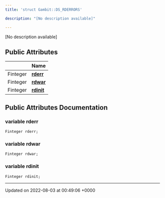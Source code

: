 ```yaml
---
title: 'struct Gambit::DS_RDERRORS'

description: "[No description available]"

---
```









[No description available]

## Public Attributes

|                | Name           |
| -------------- | -------------- |
| Finteger | **[rderr](/documentation/code/main/classes/structgambit_1_1ds__rderrors/#variable-rderr)**  |
| Finteger | **[rdwar](/documentation/code/main/classes/structgambit_1_1ds__rderrors/#variable-rdwar)**  |
| Finteger | **[rdinit](/documentation/code/main/classes/structgambit_1_1ds__rderrors/#variable-rdinit)**  |

## Public Attributes Documentation

### variable rderr

```
Finteger rderr;
```


### variable rdwar

```
Finteger rdwar;
```


### variable rdinit

```
Finteger rdinit;
```


-------------------------------

Updated on 2022-08-03 at 00:49:06 +0000